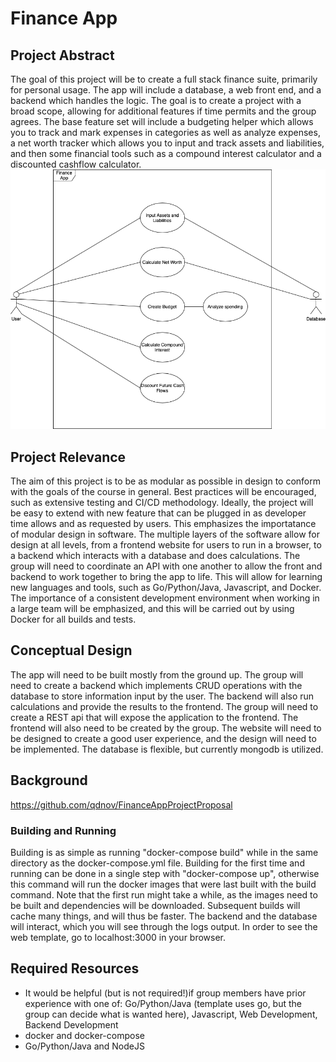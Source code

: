 # Finance App

## Project Abstract
  The goal of this project will be to create a full stack finance suite, primarily for personal usage. The app will include a database, a web front end, and a backend which handles the logic. The goal is to create a project with a broad scope, allowing for additional features if time permits and the group agrees. The base feature set will include a budgeting helper which allows you to track and mark expenses in categories as well as analyze expenses, a net worth tracker which allows you to input and track assets and liabilities, and then some financial tools such as a compound interest calculator and a discounted cashflow calculator.
![Use Case](./docs/Finance_App.png)
  
## Project Relevance
  The aim of this project is to be as modular as possible in design to conform with the goals of the course in general. Best practices will be encouraged, such as extensive testing and CI/CD methodology. Ideally, the project will be easy to extend with new feature that can be plugged in as developer time allows and as requested by users. This emphasizes the importatance of modular design in software. The multiple layers of the software allow for design at all levels, from a frontend website for users to run in a browser, to a backend which interacts with a database and does calculations. The group will need to coordinate an API with one another to allow the front and backend to work together to bring the app to life. This will allow for learning new languages and tools, such as Go/Python/Java, Javascript, and Docker. The importance of a consistent development environment when working in a large team will be emphasized, and this will be carried out by using Docker for all builds and tests.

## Conceptual Design
  The app will need to be built mostly from the ground up. The group will need to create a backend which implements CRUD operations with the database to store information input by the user. The backend will also run calculations and provide the results to the frontend. The group will need to create a REST api that will expose the application to the frontend. The frontend will also need to be created by the group. The website will need to be designed to create a good user experience, and the design will need to be implemented. The database is flexible, but currently mongodb is utilized. 
## Background

https://github.com/qdnov/FinanceAppProjectProposal

### Building and Running

Building is as simple as running "docker-compose build" while in the same directory as the docker-compose.yml file.
Building for the first time and running can be done in a single step with "docker-compose up", otherwise this command will run the docker images that were last built with the build command. Note that the first run might take a while, as the images need to be built and dependencies will be downloaded. Subsequent builds will cache many things, and will thus be faster.
The backend and the database will interact, which you will see through the logs output. In order to see the web template, go to localhost:3000 in your browser. 

## Required Resources

* It would be helpful (but is not required!)if group members have prior experience with one of: Go/Python/Java (template uses go, but the group can decide what is wanted here), Javascript, Web Development, Backend Development 
* docker and docker-compose
* Go/Python/Java and NodeJS




